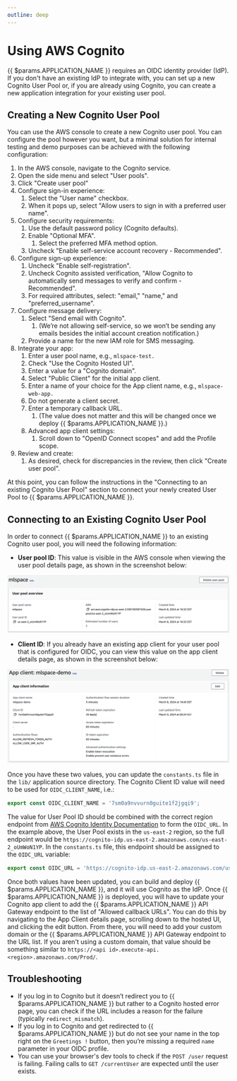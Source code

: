```yaml
---
outline: deep
---
```


# Using AWS Cognito

{{ $params.APPLICATION_NAME }} requires an OIDC identity provider (IdP). If you don't have an existing IdP to integrate with, you can set up a new Cognito User Pool or, if you are already using Cognito, you can create a new application integration for your existing user pool.

## Creating a New Cognito User Pool

You can use the AWS console to create a new Cognito user pool. You can configure the pool however you want, but a minimal solution for internal testing and demo purposes can be achieved with the following configuration:

1. In the AWS console, navigate to the Cognito service.
2. Open the side menu and select "User pools".
3. Click "Create user pool"
4. Configure sign-in experience:
   1. Select the "User name" checkbox.
   2. When it pops up, select "Allow users to sign in with a preferred user name".
5. Configure security requirements:
   1. Use the default password policy (Cognito defaults).
   2. Enable "Optional MFA".
      1. Select the preferred MFA method option.
   3. Uncheck "Enable self-service account recovery - Recommended".
6. Configure sign-up experience:
   1. Uncheck "Enable self-registration".
   2. Uncheck Cognito assisted verification, "Allow Cognito to automatically send messages to verify and confirm - Recommended".
   3. For required attributes, select: "email," "name," and "preferred_username".
7. Configure message delivery:
   1. Select "Send email with Cognito".
      1. (We’re not allowing self-service, so we won’t be sending any emails besides the initial account creation notification.)
   2. Provide a name for the new IAM role for SMS messaging.
8. Integrate your app:
   1. Enter a user pool name, e.g., `mlspace-test.`
   2. Check "Use the Cognito Hosted UI".
   3. Enter a value for a "Cognito domain".
   4. Select "Public Client" for the initial app client.
   5. Enter a name of your choice for the App client name, e.g., `mlspace-web-app.`
   6. Do not generate a client secret.
   7. Enter a temporary callback URL.
      1. (The value does not matter and this will be changed once we deploy {{ $params.APPLICATION_NAME }}.)
   8. Advanced app client settings:
      1. Scroll down to "OpenID Connect scopes" and add the Profile scope.
9. Review and create:
   1. As desired, check for discrepancies in the review, then click "Create user pool".

At this point, you can follow the instructions in the "Connecting to an existing Cognito User Pool" section to connect your newly created User Pool to {{ $params.APPLICATION_NAME }}.

## Connecting to an Existing Cognito User Pool

In order to connect {{ $params.APPLICATION_NAME }} to an existing Cognito user pool, you will need the following information:

- **User pool ID**: This value is visible in the AWS console when viewing the user pool details page, as shown in the screenshot below:

![Cognito User Pool properties](../img/cognito/user-pool.png)

- **Client ID**: If you already have an existing app client for your user pool that is configured for OIDC, you can view this value on the app client details page, as shown in the screenshot below:

![Cognito App Integration properties](../img/cognito/app-integration.png)

Once you have these two values, you can update the `constants.ts` file in the `lib/` application source directory. The Cognito Client ID value will need to be used for `OIDC_CLIENT_NAME`, i.e.:

```javascript
export const OIDC_CLIENT_NAME = '7sm0a9nvvurn0guite1f2jgqi9';
```

The value for User Pool ID should be combined with the correct region endpoint from [AWS Cognito Identity Documentation](https://docs.aws.amazon.com/general/latest/gr/cognito_identity.html) to form the `OIDC_URL`. In the example above, the User Pool exists in the `us-east-2` region, so the full endpoint would be `https://cognito-idp.us-east-2.amazonaws.com/us-east-2_oUmWoN1YP`. In the `constants.ts` file, this endpoint should be assigned to the `OIDC_URL` variable:

```javascript
export const OIDC_URL = 'https://cognito-idp.us-east-2.amazonaws.com/us-east-2_oUmWoN1YP';
```

Once both values have been updated, you can build and deploy {{ $params.APPLICATION_NAME }}, and it will use Cognito as the IdP. Once {{ $params.APPLICATION_NAME }} is deployed, you will have to update your Cognito app client to add the {{ $params.APPLICATION_NAME }} API Gateway endpoint to the list of "Allowed callback URLs". You can do this by navigating to the App Client details page, scrolling down to the hosted UI, and clicking the edit button. From there, you will need to add your custom domain or the {{ $params.APPLICATION_NAME }} API Gateway endpoint to the URL list. If you aren't using a custom domain, that value should be something similar to `https://<api id>.execute-api.<region>.amazonaws.com/Prod/`.

## Troubleshooting

- If you log in to Cognito but it doesn’t redirect you to {{ $params.APPLICATION_NAME }} but rather to a Cognito hosted error page, you can check if the URL includes a reason for the failure (typically `redirect_mismatch`).
- If you log in to Cognito and get redirected to {{ $params.APPLICATION_NAME }} but do not see your name in the top right on the `Greetings !` button, then you’re missing a required `name` parameter in your OIDC profile.
- You can use your browser's dev tools to check if the `POST /user` request is failing. Failing calls to `GET /currentUser` are expected until the user exists.